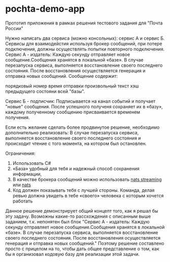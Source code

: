 # pochta-demo-app
Прототип приложения в рамках решения тестового задания для "Почта России"

Нужно написать два сервиса (можно консольных): сервис А и сервис Б. Сервисы для взаимодейстия используя брокер сообщений, при потере подключения, должны осуществлять попытки повторного подключения.
Сервис А - издатель:
Каждую секунду отправляет новое сообщение.Сообщения хранятся в локальной «базе». В случае перезапуска сервиса, выполняется восстановление своего последнего состояния. После восстановления осуществляется генерация и отправка новых сообщений.
Сообщение содержит:

порядковый номер
время отправки
произвольный текст
хэш предыдущего состояни всей "базы".

Сервис Б - подписчик:
Подписывается на канал событий и получает "новые" сообщения. После успешного полученя сохраняет их в «базу», каждому полученному сообщению присваивается временем получения.

Если есть желание сделать более продвинутое решение, необходимо дополнительно реализовать: В случае перезапуска сервиса, выполняется восстановление своего последнего состояния и происходит чтение с того момента, на котором был остановлен.

Ограничения:
1) Использовать C#
2) «База» удобный для тебя и надежный способ сохранения информации,
3) В качестве брокера сообщений можно использовать [nats streaming](https://nats.io/download/nats-io/nats-streaming-server/) или [nats](https://nats.io/download/nats-io/nats-server/)
4) Код должен показывать тебя с лучшей стороны. Команда, делая ревью должна увидеть в тебе «своего» человека с которым хочется работать

Данное решение демонстрирует общий концепт того, как я решал бы эту задачу. Возможны какие-то рассхождения с описанным выше заданием, т.к. непонятен был блок "Сервис А - издатель:
Каждую секунду отправляет новое сообщение.Сообщения хранятся в локальной «базе». В случае перезапуска сервиса, выполняется восстановление своего последнего состояния. После восстановления осуществляется генерация и отправка новых сообщений." Поэтому решение составлено просто с прицелом на то, чтобы дать общее представление о том, как бы я организовал кодовую базу для реализации этой задачи.